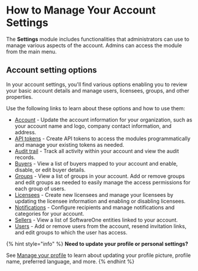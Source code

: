 # How to Manage Your Account Settings

The **Settings** module includes functionalities that administrators can use to manage various aspects of the account. Admins can access the module from the main menu.

## Account setting options

In your account settings, you'll find various options enabling you to review your basic account details and manage users, licensees, groups, and other properties.&#x20;

Use the following links to learn about these options and how to use them:

* [Account](../../../modules-and-features/settings/account/) - Update the account information for your organization, such as your account name and logo, company contact information, and address.
* [API tokens](../../../modules-and-features/settings/api-tokens/) - Create API tokens to access the modules programmatically and manage your existing tokens as needed.&#x20;
* [Audit trail](../../../modules-and-features/settings/audit-trail.md) - Track all activity within your account and view the audit records.
* [Buyers](../../../modules-and-features/settings/buyers/) - View a list of buyers mapped to your account and enable, disable, or edit buyer details.
* [Groups](../../../modules-and-features/settings/groups/) - View a list of groups in your account. Add or remove groups and edit groups as needed to easily manage the access permissions for each group of users.
* [Licensees](../../../modules-and-features/settings/licensees/) - Create new licensees and manage your licensees by updating the licensee information and enabling or disabling licensees.
* [Notifications](../../../modules-and-features/settings/notifications/) - Configure recipients and manage notifications and categories for your account.
* [Sellers](../../../modules-and-features/settings/sellers/) - View a list of SoftwareOne entities linked to your account.&#x20;
* [Users](../../../modules-and-features/settings/users/) - Add or remove users from the account, resend invitation links, and edit groups to which the user has access.

{% hint style="info" %}
**Need to update your profile or personal settings?**

See [Manage your profile](../interface/manage-profile.md) to learn about updating your profile picture, profile name, preferred language, and more.
{% endhint %}

